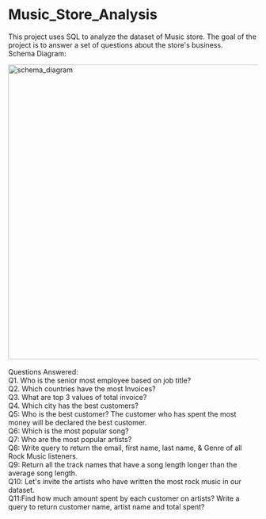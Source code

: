 # Music_Store_Analysis
This project uses SQL to analyze the dataset of  Music store. The goal of the project is to answer a set of questions about the store's business.
<br>
Schema Diagram:<br>

<img width="594" alt="schema_diagram" src="https://github.com/Sohail702/Music_Store_Analysis/assets/118183667/85bcd2a4-2412-4efc-8fc3-263f7585ee5e">
<br><br>
Questions Answered:
<br>
Q1. Who is the senior most employee based on job title?<br>
Q2. Which countries have the most Invoices?<br>
Q3. What are top 3 values of total invoice?<br>
Q4. Which city has the best customers? <br>
Q5: Who is the best customer? The customer who has spent the most money will be declared the best customer. <br>
Q6: Which is the most popular song?<br>
Q7: Who are the most popular artists?<br>
Q8: Write query to return the email, first name, last name, & Genre of all Rock Music listeners. <br>
Q9: Return all the track names that have a song length longer than the average song length.<br>
Q10: Let's invite the artists who have written the most rock music in our dataset.<br> 
Q11:Find how much amount spent by each customer on artists? Write a query to return customer name, artist name and total spent?<br>
